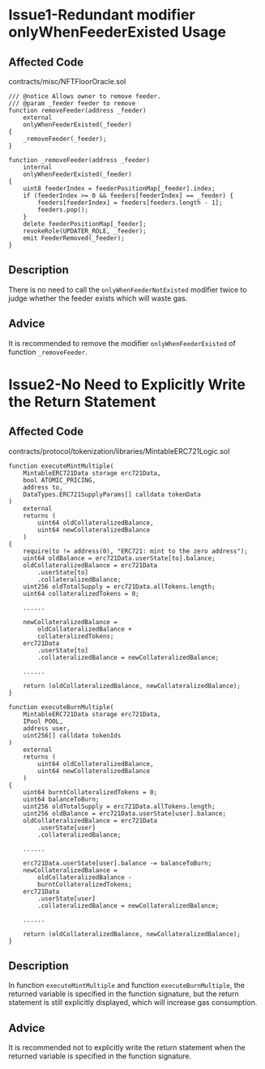 # Issue1-Redundant modifier onlyWhenFeederExisted Usage
## Affected Code
contracts/misc/NFTFloorOracle.sol 
```
/// @notice Allows owner to remove feeder.
/// @param _feeder feeder to remove
function removeFeeder(address _feeder)
    external
    onlyWhenFeederExisted(_feeder)
{
    _removeFeeder(_feeder);
}

function _removeFeeder(address _feeder)
    internal
    onlyWhenFeederExisted(_feeder)
{
    uint8 feederIndex = feederPositionMap[_feeder].index;
    if (feederIndex >= 0 && feeders[feederIndex] == _feeder) {
        feeders[feederIndex] = feeders[feeders.length - 1];
        feeders.pop();
    }
    delete feederPositionMap[_feeder];
    revokeRole(UPDATER_ROLE, _feeder);
    emit FeederRemoved(_feeder);
}
```
## Description
There is no need to call the `onlyWhenFeederNotExisted` modifier twice to judge whether the feeder exists which will waste gas.
## Advice
It is recommended to remove the modifier `onlyWhenFeederExisted` of function `_removeFeeder`.
# Issue2-No Need to Explicitly Write the Return Statement
## Affected Code
contracts/protocol/tokenization/libraries/MintableERC721Logic.sol
```
function executeMintMultiple(
    MintableERC721Data storage erc721Data,
    bool ATOMIC_PRICING,
    address to,
    DataTypes.ERC721SupplyParams[] calldata tokenData
)
    external
    returns (
        uint64 oldCollateralizedBalance,
        uint64 newCollateralizedBalance
    )
{
    require(to != address(0), "ERC721: mint to the zero address");
    uint64 oldBalance = erc721Data.userState[to].balance;
    oldCollateralizedBalance = erc721Data
        .userState[to]
        .collateralizedBalance;
    uint256 oldTotalSupply = erc721Data.allTokens.length;
    uint64 collateralizedTokens = 0;

    ......

    newCollateralizedBalance =
        oldCollateralizedBalance +
        collateralizedTokens;
    erc721Data
        .userState[to]
        .collateralizedBalance = newCollateralizedBalance;

    ......

    return (oldCollateralizedBalance, newCollateralizedBalance);
}
```
```
function executeBurnMultiple(
    MintableERC721Data storage erc721Data,
    IPool POOL,
    address user,
    uint256[] calldata tokenIds
)
    external
    returns (
        uint64 oldCollateralizedBalance,
        uint64 newCollateralizedBalance
    )
{
    uint64 burntCollateralizedTokens = 0;
    uint64 balanceToBurn;
    uint256 oldTotalSupply = erc721Data.allTokens.length;
    uint256 oldBalance = erc721Data.userState[user].balance;
    oldCollateralizedBalance = erc721Data
        .userState[user]
        .collateralizedBalance;

    ......

    erc721Data.userState[user].balance -= balanceToBurn;
    newCollateralizedBalance =
        oldCollateralizedBalance -
        burntCollateralizedTokens;
    erc721Data
        .userState[user]
        .collateralizedBalance = newCollateralizedBalance;

    ......

    return (oldCollateralizedBalance, newCollateralizedBalance);
}
```
## Description
In function `executeMintMultiple` and function `executeBurnMultiple`, the returned variable is specified in the function signature, but the return statement is still explicitly displayed, which will increase gas consumption.
## Advice
It is recommended not to explicitly write the return statement when the returned variable is specified in the function signature.
